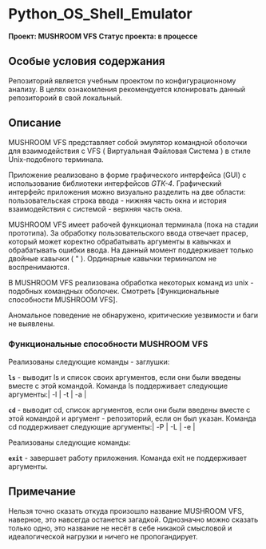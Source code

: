 # Python_OS_Shell_Emulator

**Проект: MUSHROOM VFS**
**Статус проекта: в процессе**

## Особые условия содержания

Репозиторий является учебным проектом по конфигурационному анализу. В целях ознакомления рекомендуется клонировать данный репозитороий в свой локальный.

## Описание

MUSHROOM VFS представляет собой эмулятор командной оболочки для взаимодействия с VFS ( Виртуальная Файловая Система ) в стиле Unix-подобного терминала.

Приложение реализовано в форме графического интерфейса (GUI) с использование библиотеки интерфейсов *GTK-4*. Графический интерфейс приложения можно визуально разделить на две области: пользовательская строка ввода - нижняя часть окна и история взаимодействия с системой - верхняя часть окна.

MUSHROOM VFS имеет рабочей функционал терминала (пока на стадии прототипа). За обработку пользовательского ввода отвечает прасер, который может коректно обрабатывать аргументы в кавычках и обрабатывать ошибки ввода. На данный момент поддерживает только двойные кавычки  ( " ). Ординарные кавычки терминалом не воспренимаются.

В MUSHROOM VFS реализована обработка некоторых команд из unix - подобных командных оболочек. Смотреть [Функциональные способности MUSHROOM VFS]. 

Аномальное поведение не обнаружено, критические уезвимости и баги не выявлены.

### Функциональные способности MUSHROOM VFS

Реализованы следующие команды - заглушки:

**`ls`** - выводит ls и список своих аргументов, если они были введены вместе с этой командой.
Команда ls поддерживает следующие аргументы:| -l | -t | -a |

**`cd`** - выводит cd, список аргументов, если они были введены вместе с этой командой и аргумент - репозиторий, если он был указан.
Команда cd поддерживает следующие аргументы:| -P | -L | -e |

Реализованы следующие команды:

**`exit`** - завершает работу приложения.
Команда exit не поддерживает аргументы.

## Примечание
Нельзя точно сказать откуда произошло название MUSHROOM VFS, наверное, это навсегда останется загадкой. Однозначно можно сказать только одно, это название не несёт в себе никакой смысловой и идеалогической нагрузки и ничего не пропогандирует.
